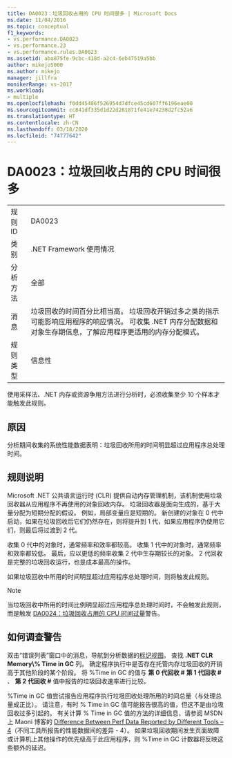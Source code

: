 ```yaml
---
title: DA0023：垃圾回收占用的 CPU 时间很多 | Microsoft Docs
ms.date: 11/04/2016
ms.topic: conceptual
f1_keywords:
- vs.performance.DA0023
- vs.performance.23
- vs.performance.rules.DA0023
ms.assetid: aba875fe-9cbc-418d-a2c4-6eb47519a5bb
author: mikejo5000
ms.author: mikejo
manager: jillfra
monikerRange: vs-2017
ms.workload:
- multiple
ms.openlocfilehash: f0dd45486f526954d7dfce45cd607ff6196eae00
ms.sourcegitcommit: cc841df335d1d22d281871fe41e74238d2fc52a6
ms.translationtype: HT
ms.contentlocale: zh-CN
ms.lasthandoff: 03/18/2020
ms.locfileid: "74777642"
---
```

# <a name="da0023-high-gc-cpu-time"></a>DA0023：垃圾回收占用的 CPU 时间很多

|||
|-|-|
|规则 ID|DA0023|
|类别|.NET Framework 使用情况|
|分析方法|全部|
|消息|垃圾回收的时间百分比相当高。 垃圾回收开销过多之类的指示可能影响应用程序的响应情况。 可收集 .NET 内存分配数据和对象生存期信息，了解应用程序更适用的内存分配模式。|
|规则类型|信息性|

 使用采样法、.NET 内存或资源争用方法进行分析时，必须收集至少 10 个样本才能触发此规则。

## <a name="cause"></a>原因
 分析期间收集的系统性能数据表明：垃圾回收所用的时间明显超过应用程序总处理时间。

## <a name="rule-description"></a>规则说明
 Microsoft .NET 公共语言运行时 (CLR) 提供自动内存管理机制，该机制使用垃圾回收器从应用程序不再使用的对象回收内存。 垃圾回收器是面向生成的，基于大量分配为短期分配的假设。 例如，局部变量应是短期的。 新创建的对象在 0 代中启动，如果在垃圾回收后它们仍然存在，则将提升到 1 代，如果应用程序仍使用它们，则最后将过渡到 2 代。

 收集 0 代中的对象时，通常频率和效率都较高。 收集 1 代中的对象时，通常频率和效率都较低。 最后，应以更低的频率收集 2 代中生存期较长的对象。 2 代回收是完整的垃圾回收运行，也是成本最高的操作。

 如果垃圾回收中所用的时间明显超过应用程序总处理时间，则将触发此规则。

> [!NOTE]
> 当垃圾回收中所用的时间比例明显超过应用程序总处理时间时，不会触发此规则，而是触发 [DA0024：垃圾回收占用的 CPU 时间过量](../profiling/da0024-excessive-gc-cpu-time.md)警告。

## <a name="how-to-investigate-a-warning"></a>如何调查警告
 双击“错误列表”窗口中的消息，导航到分析数据的[标记视图](../profiling/marks-view.md)。 查找 **.NET CLR Memory\\% Time in GC** 列。 确定程序执行中是否存在托管内存垃圾回收的开销高于其他阶段的某个阶段。 将 %Time in GC 的值与 **第 0 代回收 #** **第 1 代回收 #** 、 **第 2 代回收 #** 值中报告的垃圾回收速率进行比较。

 %Time in GC 值尝试报告应用程序执行垃圾回收处理所用的时间总量（与处理总量成正比）。 请注意，有时 % Time in GC 值可能报告很高的值，但这不是由垃圾回收过多引起的。 有关计算 % Time in GC 值的方法的详细信息，请参阅 MSDN 上 Maoni 博客的 [Difference Between Perf Data Reported by Different Tools – 4](https://devblogs.microsoft.com/maoni/archive/difference-between-perf-data-reported-by-different-tools-4.aspx)（不同工具所报告的性能数据间的差异 - 4）。 如果垃圾回收期间发生页面故障或计算机上其他操作的优先级高于此应用程序，则 %Time in GC 计数器将反映这些额外的延迟。
